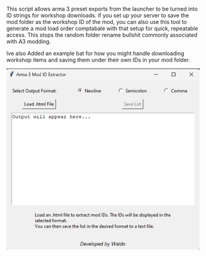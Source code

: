 This script allows arma 3 preset exports from the launcher to be turned into ID strings for workshop downloads. if you set up your server to save the mod folder as the workshop ID of the mod, you can also use this tool to generate a mod load order comptabale with that setup for quick, repeatable access. This stops the random folder rename bullshit commonly associated with A3 modding.

Ive also Added an example bat for how you might handle downloading workshop items and saving them under their own IDs in your mod folder.


![alt text](https://raw.githubusercontent.com/AdamWaldie/Arma3ModstingGenerator/refs/heads/main/coverimage.png)
